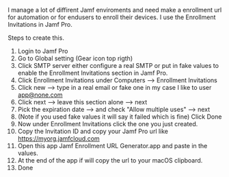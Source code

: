 I manage a lot of diffirent Jamf enviroments and need make a enrollment url for automation or for endusers to enroll their devices.
I use the Enrollment Invitations in Jamf Pro.

Steps to create this.

1. Login to Jamf Pro
2. Go to Global setting (Gear icon top rigth)
3. Click SMTP server either configure a real SMTP or put in fake values to enable the Enrollment Invitations section in Jamf Pro.
4. Click Enrollment Invitations under Computers --> Enrollment Invitations
5. Click new --> type in a real email or fake one in my case I like to user app@none.com
6. Click next --> leave this section alone --> next
7. Pick the expiration date --> and check "Allow multiple uses" --> next
8. (Note if you used fake values it will say it failed which is fine) Click Done
9. Now under Enrollment Invitations click the one you just created.
10. Copy the Invitation ID and copy your Jamf Pro url like https://myorg.jamfcloud.com
11. Open this app Jamf Enrollment URL Generator.app and paste in the values.
12. At the end of the app if will copy the url to your macOS clipboard.
13. Done
